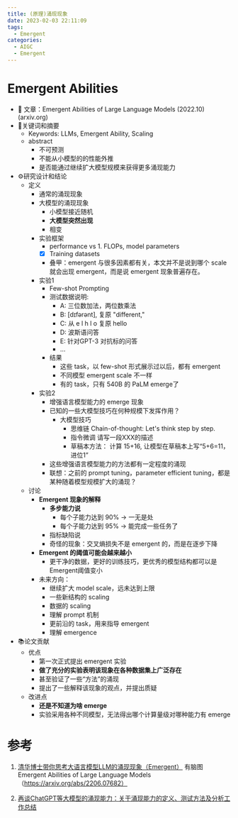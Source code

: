 ```yaml
---
title: (原理)涌现现象 
date: 2023-02-03 22:11:09
tags:
  - Emergent
categories: 
  - AIGC
  - Emergent  
---
```


<p></p>
<!-- more -->


# Emergent Abilities
  - 🔗 文章：Emergent Abilities of Large Language Models  (2022.10)  (arxiv.org)
  - 🔑关键词和摘要
    - Keywords: LLMs, Emergent Ability, Scaling
    - abstract
      - 不可预测
      - 不能从小模型的的性能外推
      - 是否能通过继续扩大模型规模来获得更多涌现能力
  - ⚙️研究设计和结论
    - 定义
      - 通常的涌现现象
      - 大模型的涌现现象
        - 小模型接近随机
        - **大模型突然出现**
        - 相变
      - 实验框架
        - performance vs 1. FLOPs, model parameters
        - [X] Training datasets
        - 叠甲：emergent 与很多因素都有关，本文并不是说到哪个 scale 就会出现 emergent，而是说 emergent 现象普遍存在。
      - 实验1
        - Few-shot Prompting
        - 测试数据说明:
          - A: 三位数加法，两位数乘法
          - B: [dɪfərənt], 复原 "different," 
          - C: 从 e l h l o 复原 hello
          - D: 波斯语问答
          - E: 针对GPT-3 对抗标的问答
          - ...
        - 结果
          - 这些 task，以 few-shot 形式展示过以后，都有 emergent
          - 不同模型 emergent scale 不一样
          - 有的 task，只有 540B 的 PaLM  emerge了
      - 实验2
        - 增强语言模型能力的 emerge 现象
        - 已知的一些大模型技巧在何种规模下发挥作用？
          - 大模型技巧
            - 思维链 Chain-of-thought: Let's think step by step.
            - 指令微调 请写一段XXX的描述
            - 草稿本方法： 计算 15+16, 让模型在草稿本上写“5+6=11，进位1”
        - 这些增强语言模型能力的方法都有一定程度的涌现
        - 联想：之前的 prompt tuning，parameter efficient tuning，都是某种随着模型规模扩大的涌现？
    - 讨论
      - **Emergent 现象的解释**
        - **多步能力说**
          - 每个子能力达到 90%  -> 一无是处
          - 每个子能力达到 95% -> 能完成一些任务了
        - 指标缺陷说
        - 奇怪的现象：交叉熵损失不是 emergent 的，而是在逐步下降
      - **Emergent 的阈值可能会越来越小**
        - 更干净的数据，更好的训练技巧，更优秀的模型结构都可以是  Emergent阈值变小
      - 未来方向：
        - 继续扩大 model scale，远未达到上限
        - 一些新结构的 scaling
        - 数据的 scaling
        - 理解 prompt 机制
        - 更前沿的 task，用来指导 emergent
        - 理解 emergence
  - 📚论文贡献
    - 优点
      - 第一次正式提出 emergent 实验
      - **做了充分的实验表明该现象在各种数据集上广泛存在**
      - 甚至验证了一些“方法”的涌现
      - 提出了一些解释该现象的观点，并提出质疑
    - 改进点
      - **还是不知道为啥 emerge**
      - 实验采用各种不同模型，无法得出哪个计算量级对哪种能力有 emerge

# 参考
1. [清华博士带你思考大语言模型LLM的涌现现象（Emergent）](https://www.bilibili.com/video/BV1qX4y1i78J/)  有脑图
    Emergent Abilities of Large Language Models （https://arxiv.org/abs/2206.07682）
    
100. [再谈ChatGPT等大模型的涌现能力：关于涌现能力的定义、测试方法及分析工作总结 ](https://mp.weixin.qq.com/s?__biz=MzAxMjc3MjkyMg==&mid=2648399147&idx=1&sn=6e6d416db50d9708c900ee3b5416bba3)